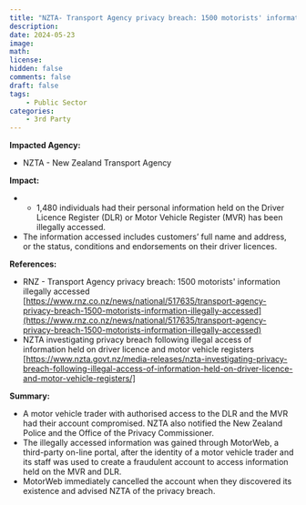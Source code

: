 ```yaml
---
title: "NZTA- Transport Agency privacy breach: 1500 motorists' information illegally accessed"
description: 
date: 2024-05-23
image: 
math: 
license: 
hidden: false
comments: false
draft: false
tags: 
    - Public Sector
categories:
    - 3rd Party
---
```

**Impacted Agency:**
* NZTA - New Zealand Transport Agency

**Impact:**
* * 1,480 individuals had their personal information held on the Driver Licence Register (DLR) or Motor Vehicle Register (MVR) has been illegally accessed.
* The information accessed includes customers’ full name and address, or the status, conditions and endorsements on their driver licences.


**References:**
* RNZ - Transport Agency privacy breach: 1500 motorists' information illegally accessed [https://www.rnz.co.nz/news/national/517635/transport-agency-privacy-breach-1500-motorists-information-illegally-accessed](https://www.rnz.co.nz/news/national/517635/transport-agency-privacy-breach-1500-motorists-information-illegally-accessed)
* NZTA investigating privacy breach following illegal access of information held on driver licence and motor vehicle registers [https://www.nzta.govt.nz/media-releases/nzta-investigating-privacy-breach-following-illegal-access-of-information-held-on-driver-licence-and-motor-vehicle-registers/]

**Summary:**
* A motor vehicle trader with authorised access to the DLR and the MVR had their account compromised. NZTA also notified the New Zealand Police and the Office of the Privacy Commissioner.
* The illegally accessed information was gained through MotorWeb, a third-party on-line portal, after the identity of a motor vehicle trader and its staff was used to create a fraudulent account to access information held on the MVR and DLR.  
* MotorWeb immediately cancelled the account when they discovered its existence and advised NZTA of the privacy breach. 
